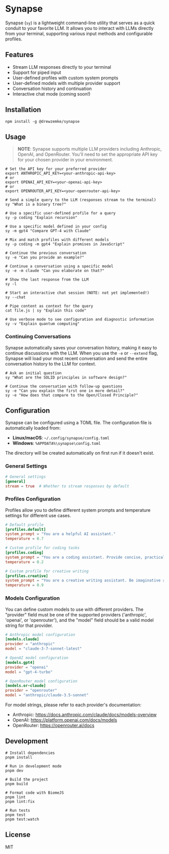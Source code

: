# Synapse

Synapse (`sy`) is a lightweight command-line utility that serves as a quick conduit to your favorite LLM. It allows you to interact with LLMs directly from your terminal, supporting various input methods and configurable profiles.

## Features

- Stream LLM responses directly to your terminal
- Support for piped input
- User-defined profiles with custom system prompts
- User-defined models with multiple provider support
- Conversation history and continuation
- Interactive chat mode (coming soon!)

## Installation

```shell
npm install -g @drewzemke/synapse
```

## Usage

> **NOTE**: Synapse supports multiple LLM providers including Anthropic, OpenAI, and OpenRouter. You'll need to set the appropriate API key for your chosen provider in your environment.

```shell
# Set the API key for your preferred provider
export ANTHROPIC_API_KEY=<your-anthropic-api-key>
# or
export OPENAI_API_KEY=<your-openai-api-key>
# or
export OPENROUTER_API_KEY=<your-openrouter-api-key>

# Send a simple query to the LLM (responses stream to the terminal)
sy "What is a binary tree?"

# Use a specific user-defined profile for a query
sy -p coding "Explain recursion"

# Use a specific model defined in your config
sy -m gpt4 "Compare GPT-4 with Claude"

# Mix and match profiles with different models
sy -p coding -m gpt4 "Explain promises in JavaScript"

# Continue the previous conversation
sy -e "Can you provide an example?"

# Continue a conversation using a specific model
sy -e -m claude "Can you elaborate on that?"

# Show the last response from the LLM
sy -l

# Start an interactive chat session (NOTE: not yet implemented!)
sy --chat

# Pipe content as context for the query
cat file.js | sy "Explain this code"

# Use verbose mode to see configuration and diagnostic information
sy -v "Explain quantum computing"
```

### Continuing Conversations

Synapse automatically saves your conversation history, making it easy to continue discussions with the LLM.
When you use the `-e` or `--extend` flag, Synapse will load your most recent conversation and send the entire conversation history to the LLM for context.

```shell
# Ask an initial question
sy "What are the SOLID principles in software design?"

# Continue the conversation with follow-up questions
sy -e "Can you explain the first one in more detail?"
sy -e "How does that compare to the Open/Closed Principle?"
```

## Configuration

Synapse can be configured using a TOML file. The configuration file is automatically loaded from:

- **Linux/macOS**: `~/.config/synapse/config.toml`
- **Windows**: `%APPDATA%\synapse\config.toml`

The directory will be created automatically on first run if it doesn't exist.

### General Settings

```toml
# General settings
[general]
stream = true  # Whether to stream responses by default
```

### Profiles Configuration

Profiles allow you to define different system prompts and temperature settings for different use cases.

```toml
# Default profile
[profiles.default]
system_prompt = "You are a helpful AI assistant."
temperature = 0.7

# Custom profile for coding tasks
[profiles.coding]
system_prompt = "You are a coding assistant. Provide concise, practical answers with code examples."
temperature = 0.2

# Custom profile for creative writing
[profiles.creative]
system_prompt = "You are a creative writing assistant. Be imaginative and inspiring."
temperature = 0.9
```

### Models Configuration

You can define custom models to use with different providers. The "provider" field must be one of the supported providers ('anthropic', 'openai', or 'openrouter'), and the "model" field should be a valid model string for that provider.

```toml
# Anthropic model configuration
[models.claude]
provider = "anthropic"
model = "claude-3-7-sonnet-latest"

# OpenAI model configuration
[models.gpt4]
provider = "openai"
model = "gpt-4-turbo"

# OpenRouter model configuration
[models.or-claude]
provider = "openrouter"
model = "anthropic/claude-3.5-sonnet"
```

For model strings, please refer to each provider's documentation:
- Anthropic: https://docs.anthropic.com/claude/docs/models-overview
- OpenAI: https://platform.openai.com/docs/models
- OpenRouter: https://openrouter.ai/docs

## Development

```shell
# Install dependencies
pnpm install

# Run in development mode
pnpm dev

# Build the project
pnpm build

# Format code with BiomeJS
pnpm lint
pnpm lint:fix

# Run tests
pnpm test
pnpm test:watch
```


## License

MIT
